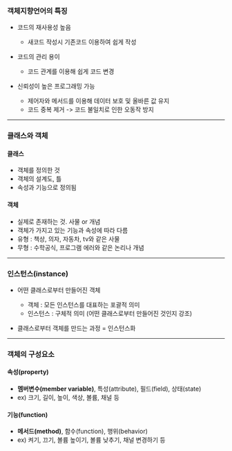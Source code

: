 ### 객체지향언어의 특징
  - 코드의 재사용성 높음
    - 새코드 작성시 기존코드 이용하여 쉽게 작성
      
  - 코드의 관리 용이
    - 코드 관계를 이용해 쉽게 코드 변경
      
  - 신뢰성이 높은 프로그래밍 가능
    - 제어자와 메서드를 이용해 데이터 보호 및 올바른 값 유지
    - 코드 중복 제거 -> 코드 불일치로 인한 오동작 방지


---

### 클래스와 객체
#### 클래스
  - 객체를 정의한 것
  - 객체의 설계도, 틀
  - 속성과 기능으로 정의됨

#### 객체
  - 실제로 존재하는 것. 사물 or 개념
  - 객체가 가지고 있는 기능과 속성에 따라 다름
  - 유형 : 책상, 의자, 자동차, tv와 같은 사물
  - 무형 : 수학공식, 프로그램 에러와 같은 논리나 개념


---

### 인스턴스(instance)
  - 어떤 클래스로부터 만들어진 객체
    - 객체 : 모든 인스턴스를 대표하는 포괄적 의미
    - 인스턴스 : 구체적 의미 (어떤 클래스로부터 만들어진 것인지 강조)
      
  - 클래스로부터 객체를 만드는 과정 = 인스턴스화


---

### 객체의 구성요소
#### 속성(property)
  - **멤버변수(member variable)**, 특성(attribute), 필드(field), 상태(state)
  - ex) 크기, 길이, 높이, 색상, 볼륨, 채널 등

#### 기능(function)
  - **메서드(method)**, 함수(function), 행위(behavior)
  - ex) 켜기, 끄기, 볼륨 높이기, 볼륨 낮추기, 채널 변경하기 등

